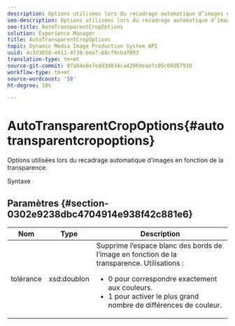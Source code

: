 ```yaml
---
description: Options utilisées lors du recadrage automatique d’images en fonction de la transparence.
seo-description: Options utilisées lors du recadrage automatique d’images en fonction de la transparence.
seo-title: AutoTransparentCropOptions
solution: Experience Manager
title: AutoTransparentCropOptions
topic: Dynamic Media Image Production System API
uuid: 4c3d365d-e011-4f38-bea7-68cf0cba7893
translation-type: tm+mt
source-git-commit: 97a84e8e7edd3d834ca42069eae7c09c00d57938
workflow-type: tm+mt
source-wordcount: '58'
ht-degree: 10%

---
```



# AutoTransparentCropOptions{#autotransparentcropoptions}

Options utilisées lors du recadrage automatique d’images en fonction de la transparence.

Syntaxe

## Paramètres {#section-0302e9238dbc4704914e938f42c881e6}

<table id="table_F6A0DBA37F704C2097C617A0A6767566"> 
 <thead> 
  <tr> 
   <th colname="col1" class="entry"> Nom </th> 
   <th colname="col2" class="entry"> Type </th> 
   <th colname="col3" class="entry"> Description </th> 
  </tr> 
 </thead>
 <tbody> 
  <tr> 
   <td colname="col1"> <span class="codeph"> tolérance</span> </td> 
   <td colname="col2"> <span class="codeph"> xsd:doublon</span> </td> 
   <td colname="col3">Supprime l’espace blanc des bords de l’image en fonction de la transparence. Utilisations : 
    <ul id="ul_FE5423B857AE43FCBA7A9AEA76C754CC">
     <li id="li_01E3BD0AB8DA4C408B47CB02B269404A">0 pour correspondre exactement aux couleurs. </li>
     <li id="li_FCE21384265D4ECE9C0D785F1BB32C3A">1 pour activer le plus grand nombre de différences de couleur. </li>
    </ul></td> 
  </tr> 
 </tbody> 
</table>

